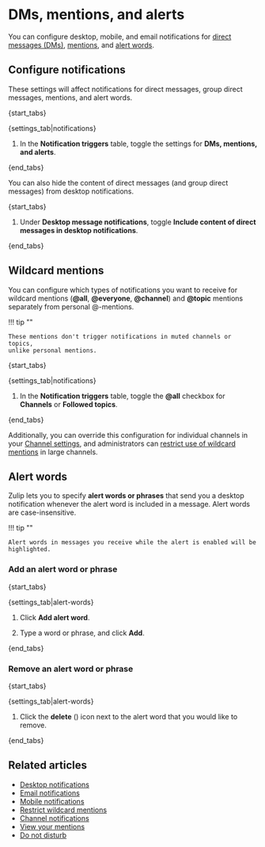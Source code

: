 # DMs, mentions, and alerts

You can configure desktop, mobile, and email notifications for
[direct messages (DMs)](/help/direct-messages),
[mentions](/help/mention-a-user-or-group), and [alert
words](#alert-words).

## Configure notifications

These settings will affect notifications for direct messages, group
direct messages, mentions, and alert words.

{start_tabs}

{settings_tab|notifications}

1. In the **Notification triggers** table, toggle the settings for **DMs, mentions, and alerts**.

{end_tabs}

You can also hide the content of direct messages (and group direct
messages) from desktop notifications.

{start_tabs}

1. Under **Desktop message notifications**, toggle
   **Include content of direct messages in desktop notifications**.

{end_tabs}

## Wildcard mentions

You can configure which types of notifications you want to receive for wildcard
mentions (**@all**, **@everyone**, **@channel**) and **@topic** mentions
separately from personal @-mentions.

!!! tip ""

    These mentions don't trigger notifications in muted channels or topics,
    unlike personal mentions.

{start_tabs}

{settings_tab|notifications}

1.  In the **Notification triggers** table, toggle the **@all** checkbox for
    **Channels** or **Followed topics**.

{end_tabs}

Additionally, you can override this configuration for individual
channels in your [Channel settings](/help/channel-notifications), and
administrators can [restrict use of wildcard
mentions](/help/restrict-wildcard-mentions) in large channels.

## Alert words

Zulip lets you to specify **alert words or phrases** that send you a desktop
notification whenever the alert word is included in a message. Alert words are
case-insensitive.

!!! tip ""

    Alert words in messages you receive while the alert is enabled will be highlighted.

### Add an alert word or phrase

{start_tabs}

{settings_tab|alert-words}

1. Click **Add alert word**.

1. Type a word or phrase, and click **Add**.

{end_tabs}

### Remove an alert word or phrase

{start_tabs}

{settings_tab|alert-words}

1. Click the **delete** (<i class="zulip-icon zulip-icon-trash"></i>) icon next to the
   alert word that you would like to remove.

{end_tabs}

## Related articles

* [Desktop notifications](/help/desktop-notifications)
* [Email notifications](/help/email-notifications)
* [Mobile notifications](/help/mobile-notifications)
* [Restrict wildcard mentions](/help/restrict-wildcard-mentions)
* [Channel notifications](/help/channel-notifications)
* [View your mentions](/help/view-your-mentions)
* [Do not disturb](/help/do-not-disturb)
